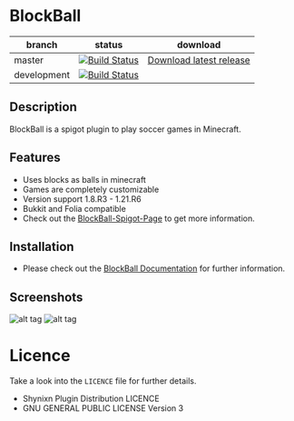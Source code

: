 # BlockBall


| branch        | status                                                                                                                                                        | download                                                                 |
| ------------- |---------------------------------------------------------------------------------------------------------------------------------------------------------------|--------------------------------------------------------------------------| 
| master        | [![Build Status](https://github.com/Shynixn/BlockBall/actions/workflows/main.yml/badge.svg?branch=master)](https://github.com/Shynixn/BlockBall/actions)      | [Download latest release](https://github.com/Shynixn/BlockBall/releases) |
| development        | [![Build Status](https://github.com/Shynixn/BlockBall/actions/workflows/main.yml/badge.svg?branch=development)](https://github.com/Shynixn/BlockBall/actions) |                                                                          |


## Description

BlockBall is a spigot plugin to play soccer games in Minecraft.

## Features

* Uses blocks as balls in minecraft
* Games are completely customizable
* Version support 1.8.R3 - 1.21.R6
* Bukkit and Folia compatible
* Check out the [BlockBall-Spigot-Page](https://www.spigotmc.org/resources/15320/) to get more information. 

## Installation

* Please check out the [BlockBall Documentation](https://shynixn.github.io/BlockBall/) for further information.

## Screenshots

![alt tag](http://www.mediafire.com/convkey/3383/6zhpiiijhk022s5zg.jpg)
![alt tag](http://www.mediafire.com/convkey/a253/ur76bhb6doccomvzg.jpg)

# Licence

Take a look into the ``LICENCE`` file for further details.

* Shynixn Plugin Distribution LICENCE
* GNU GENERAL PUBLIC LICENSE Version 3
